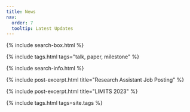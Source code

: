 ```yaml
---
title: News
nav:
  order: 7
  tooltip: Latest Updates
---
```


{% include search-box.html %}

<!-- select tags -->
{% include tags.html tags="talk, paper, milestone" %}

{% include search-info.html %}
<!--
{%
  include list.html
  data="posts"
  component="post-excerpt"
%}
-->
{%
  include post-excerpt.html
  title="Research Assistant Job Posting"
%}

{%
  include post-excerpt.html
  title="LIMITS 2023"
%}

<!-- all tags -->
{% include tags.html tags=site.tags %}